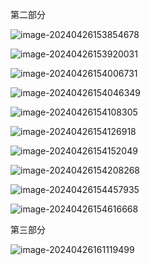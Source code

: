 第二部分

![image-20240426153854678](C:\Users\xiaoy\AppData\Roaming\Typora\typora-user-images\image-20240426153854678.png)

![image-20240426153920031](C:\Users\xiaoy\AppData\Roaming\Typora\typora-user-images\image-20240426153920031.png)

![image-20240426154006731](C:\Users\xiaoy\AppData\Roaming\Typora\typora-user-images\image-20240426154006731.png)

![image-20240426154046349](C:\Users\xiaoy\AppData\Roaming\Typora\typora-user-images\image-20240426154046349.png)

![image-20240426154108305](C:\Users\xiaoy\AppData\Roaming\Typora\typora-user-images\image-20240426154108305.png)

![image-20240426154126918](C:\Users\xiaoy\AppData\Roaming\Typora\typora-user-images\image-20240426154126918.png)

![image-20240426154152049](C:\Users\xiaoy\AppData\Roaming\Typora\typora-user-images\image-20240426154152049.png)

![image-20240426154208268](C:\Users\xiaoy\AppData\Roaming\Typora\typora-user-images\image-20240426154208268.png)

![image-20240426154457935](C:\Users\xiaoy\AppData\Roaming\Typora\typora-user-images\image-20240426154457935.png)

![image-20240426154616668](C:\Users\xiaoy\AppData\Roaming\Typora\typora-user-images\image-20240426154616668.png)



第三部分

![image-20240426161119499](C:\Users\xiaoy\AppData\Roaming\Typora\typora-user-images\image-20240426161119499.png)